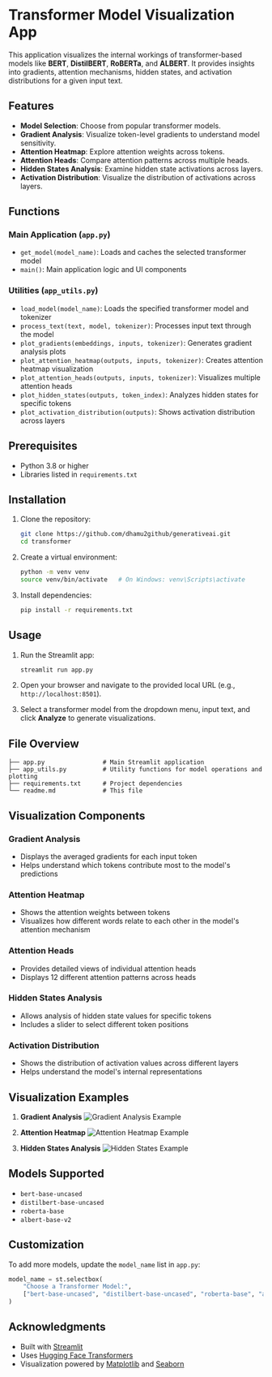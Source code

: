 # Transformer Model Visualization App

This application visualizes the internal workings of transformer-based models like **BERT**, **DistilBERT**, **RoBERTa**, and **ALBERT**. It provides insights into gradients, attention mechanisms, hidden states, and activation distributions for a given input text.

## Features
- **Model Selection**: Choose from popular transformer models.
- **Gradient Analysis**: Visualize token-level gradients to understand model sensitivity.
- **Attention Heatmap**: Explore attention weights across tokens.
- **Attention Heads**: Compare attention patterns across multiple heads.
- **Hidden States Analysis**: Examine hidden state activations across layers.
- **Activation Distribution**: Visualize the distribution of activations across layers.

## Functions

### Main Application (`app.py`)
- `get_model(model_name)`: Loads and caches the selected transformer model
- `main()`: Main application logic and UI components

### Utilities (`app_utils.py`)
- `load_model(model_name)`: Loads the specified transformer model and tokenizer
- `process_text(text, model, tokenizer)`: Processes input text through the model
- `plot_gradients(embeddings, inputs, tokenizer)`: Generates gradient analysis plots
- `plot_attention_heatmap(outputs, inputs, tokenizer)`: Creates attention heatmap visualization
- `plot_attention_heads(outputs, inputs, tokenizer)`: Visualizes multiple attention heads
- `plot_hidden_states(outputs, token_index)`: Analyzes hidden states for specific tokens
- `plot_activation_distribution(outputs)`: Shows activation distribution across layers

## Prerequisites
- Python 3.8 or higher
- Libraries listed in `requirements.txt`

## Installation

1. Clone the repository:
    ```bash
    git clone https://github.com/dhamu2github/generativeai.git
    cd transformer
    ```

2. Create a virtual environment:
    ```bash
    python -m venv venv
    source venv/bin/activate   # On Windows: venv\Scripts\activate
    ```

3. Install dependencies:
    ```bash
    pip install -r requirements.txt
    ```

## Usage

1. Run the Streamlit app:
    ```bash
    streamlit run app.py
    ```

2. Open your browser and navigate to the provided local URL (e.g., `http://localhost:8501`).

3. Select a transformer model from the dropdown menu, input text, and click **Analyze** to generate visualizations.

## File Overview
```
├── app.py                # Main Streamlit application
├── app_utils.py          # Utility functions for model operations and plotting
├── requirements.txt      # Project dependencies
└── readme.md             # This file
```

## Visualization Components

### Gradient Analysis
- Displays the averaged gradients for each input token
- Helps understand which tokens contribute most to the model's predictions

### Attention Heatmap
- Shows the attention weights between tokens
- Visualizes how different words relate to each other in the model's attention mechanism

### Attention Heads
- Provides detailed views of individual attention heads
- Displays 12 different attention patterns across heads

### Hidden States Analysis
- Allows analysis of hidden state values for specific tokens
- Includes a slider to select different token positions

### Activation Distribution
- Shows the distribution of activation values across different layers
- Helps understand the model's internal representations

## Visualization Examples
1. **Gradient Analysis**
   ![Gradient Analysis Example](assets/gradient_analysis.png)

2. **Attention Heatmap**
   ![Attention Heatmap Example](assets/attention_heatmap.png)

3. **Hidden States Analysis**
   ![Hidden States Example](assets/hidden_states.png)

## Models Supported
- `bert-base-uncased`
- `distilbert-base-uncased`
- `roberta-base`
- `albert-base-v2`

## Customization
To add more models, update the `model_name` list in `app.py`:
```python
model_name = st.selectbox(
    "Choose a Transformer Model:",
    ["bert-base-uncased", "distilbert-base-uncased", "roberta-base", "albert-base-v2", "your-custom-model"]
)
  ```

## Acknowledgments

- Built with [Streamlit](https://streamlit.io/)
- Uses [Hugging Face Transformers](https://huggingface.co/transformers/)
- Visualization powered by [Matplotlib](https://matplotlib.org/) and [Seaborn](https://seaborn.pydata.org/)